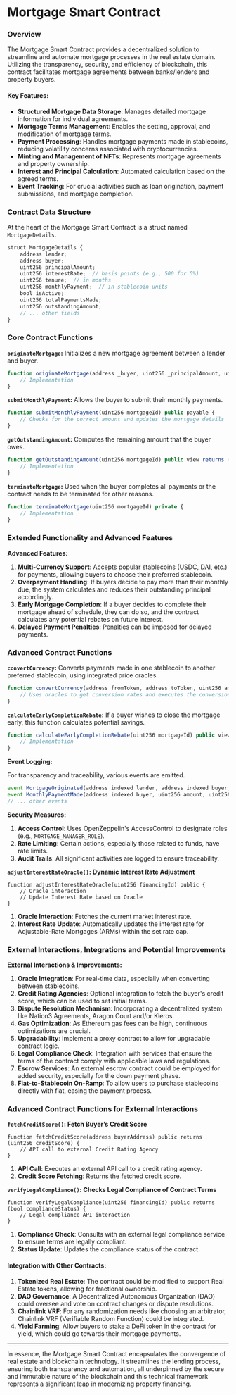 # Mortgage Smart Contract

### **Overview**

The Mortgage Smart Contract provides a decentralized solution to streamline and automate mortgage processes in the real estate domain. Utilizing the transparency, security, and efficiency of blockchain, this contract facilitates mortgage agreements between banks/lenders and property buyers.

#### **Key Features:**

* **Structured Mortgage Data Storage**: Manages detailed mortgage information for individual agreements.
* **Mortgage Terms Management**: Enables the setting, approval, and modification of mortgage terms.
* **Payment Processing**: Handles mortgage payments made in stablecoins, reducing volatility concerns associated with cryptocurrencies.
* **Minting and Management of NFTs**: Represents mortgage agreements and property ownership.
* **Interest and Principal Calculation**: Automated calculation based on the agreed terms.
* **Event Tracking**: For crucial activities such as loan origination, payment submissions, and mortgage completion.

### **Contract Data Structure**

At the heart of the Mortgage Smart Contract is a struct named `MortgageDetails`.

```javascript
struct MortgageDetails {
    address lender;
    address buyer;
    uint256 principalAmount;
    uint256 interestRate;  // basis points (e.g., 500 for 5%)
    uint256 tenure;  // in months
    uint256 monthlyPayment;  // in stablecoin units
    bool isActive;
    uint256 totalPaymentsMade;
    uint256 outstandingAmount;
    // ... other fields
}
```

### **Core Contract Functions**

**`originateMortgage`:** Initializes a new mortgage agreement between a lender and buyer.

```javascript
function originateMortgage(address _buyer, uint256 _principalAmount, uint256 _interestRate, uint256 _tenure) public returns (uint256) {
    // Implementation
}
```

**`submitMonthlyPayment`:** Allows the buyer to submit their monthly payments.

```javascript
function submitMonthlyPayment(uint256 mortgageId) public payable {
    // Checks for the correct amount and updates the mortgage details
}
```

**`getOutstandingAmount`:** Computes the remaining amount that the buyer owes.

```javascript
function getOutstandingAmount(uint256 mortgageId) public view returns (uint256) {
    // Implementation
}
```

**`terminateMortgage`:** Used when the buyer completes all payments or the contract needs to be terminated for other reasons.

```javascript
function terminateMortgage(uint256 mortgageId) private {
    // Implementation
}
```

### Extended Functionality and Advanced Features

**Advanced Features:**

1. **Multi-Currency Support**: Accepts popular stablecoins (USDC, DAI, etc.) for payments, allowing buyers to choose their preferred stablecoin.
2. **Overpayment Handling**: If buyers decide to pay more than their monthly due, the system calculates and reduces their outstanding principal accordingly.
3. **Early Mortgage Completion**: If a buyer decides to complete their mortgage ahead of schedule, they can do so, and the contract calculates any potential rebates on future interest.
4. **Delayed Payment Penalties**: Penalties can be imposed for delayed payments.

### **Advanced Contract Functions**

**`convertCurrency`:** Converts payments made in one stablecoin to another preferred stablecoin, using integrated price oracles.

```javascript
function convertCurrency(address fromToken, address toToken, uint256 amount) public returns (uint256) {
    // Uses oracles to get conversion rates and executes the conversion
}
```

**`calculateEarlyCompletionRebate`:** If a buyer wishes to close the mortgage early, this function calculates potential savings.

```javascript
function calculateEarlyCompletionRebate(uint256 mortgageId) public view returns (uint256) {
    // Implementation
}
```

**Event Logging:**

For transparency and traceability, various events are emitted.

```javascript
event MortgageOriginated(address indexed lender, address indexed buyer, uint256 indexed mortgageId);
event MonthlyPaymentMade(address indexed buyer, uint256 amount, uint256 mortgageId);
// ... other events
```

**Security Measures:**

1. &#x20;**Access Control**: Uses OpenZeppelin's AccessControl to designate roles (e.g., `MORTGAGE_MANAGER_ROLE`).
2. **Rate Limiting**: Certain actions, especially those related to funds, have rate limits.
3. **Audit Trails**: All significant activities are logged to ensure traceability.

**`adjustInterestRateOracle()`: Dynamic Interest Rate Adjustment**

```solidity
function adjustInterestRateOracle(uint256 financingId) public {
    // Oracle interaction
    // Update Interest Rate based on Oracle
}
```

1. **Oracle Interaction**: Fetches the current market interest rate.
2. **Interest Rate Update**: Automatically updates the interest rate for Adjustable-Rate Mortgages (ARMs) within the set rate cap.

### External Interactions, Integrations and Potential Improvements

**External Interactions & Improvements:**

1. **Oracle Integration**: For real-time data, especially when converting between stablecoins.
2. **Credit Rating Agencies**: Optional integration to fetch the buyer's credit score, which can be used to set initial terms.
3. **Dispute Resolution Mechanism**: Incorporating a decentralized system like Nation3 Agreements, Aragon Court and/or Kleros.
4. **Gas Optimization**: As Ethereum gas fees can be high, continuous optimizations are crucial.
5. **Upgradability**: Implement a proxy contract to allow for upgradable contract logic.
6. **Legal Compliance Check**: Integration with services that ensure the terms of the contract comply with applicable laws and regulations.
7. **Escrow Services**: An external escrow contract could be employed for added security, especially for the down payment phase.
8. **Fiat-to-Stablecoin On-Ramp**: To allow users to purchase stablecoins directly with fiat, easing the payment process.

### **Advanced Contract Functions for External Interactions**

**`fetchCreditScore()`: Fetch Buyer’s Credit Score**

```solidity
function fetchCreditScore(address buyerAddress) public returns (uint256 creditScore) {
    // API call to external Credit Rating Agency
}
```

1. **API Call**: Executes an external API call to a credit rating agency.
2. **Credit Score Fetching**: Returns the fetched credit score.

**`verifyLegalCompliance()`: Checks Legal Compliance of Contract Terms**

```solidity
function verifyLegalCompliance(uint256 financingId) public returns (bool complianceStatus) {
    // Legal compliance API interaction
}
```

1. **Compliance Check**: Consults with an external legal compliance service to ensure terms are legally compliant.
2. **Status Update**: Updates the compliance status of the contract.

#### **Integration with Other Contracts:**

1. **Tokenized Real Estate**: The contract could be modified to support Real Estate tokens, allowing for fractional ownership.
2. **DAO Governance**: A Decentralized Autonomous Organization (DAO) could oversee and vote on contract changes or dispute resolutions.
3. **Chainlink VRF**: For any randomization needs like choosing an arbitrator, Chainlink VRF (Verifiable Random Function) could be integrated.
4. **Yield Farming**: Allow buyers to stake a DeFi token in the contract for yield, which could go towards their mortgage payments.

***

In essence, the Mortgage Smart Contract encapsulates the convergence of real estate and blockchain technology. It streamlines the lending process, ensuring both transparency and automation, all underpinned by the secure and immutable nature of the blockchain and this technical framework represents a significant leap in modernizing property financing.
